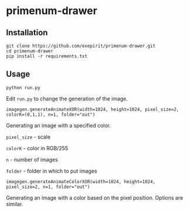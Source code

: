 # primenum-drawer

## Installation

    git clone https://github.com/exepirit/primenum-drawer.git
    cd primenum-drawer
    pip install -r requirements.txt

## Usage

    python run.py

Edit `run.py` to change the generation of the image.

    imagegen.generateAnimateXOR(width=1024, height=1024, pixel_size=2, colorK=(0,1,1), n=1, folder="out")

Generating an image with a specified color.

`pixel_size` - scale

`colorK` - color in RGB/255

`n` - number of images

`folder` - folder in which to put images

    imagegen.generateAnimateColorXOR(width=1024, height=1024, pixel_size=2, n=1, folder="out")

Generating an image with a color based on the pixel position. Options are similar.